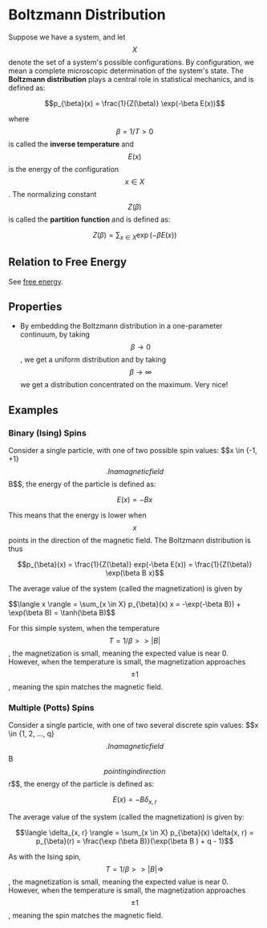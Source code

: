 # Boltzmann Distribution

Suppose we have a system, and let $$X$$ denote the set of a system's possible
configurations. By configuration, we mean a complete microscopic determination of the system's
state. The __Boltzmann distribution__ plays a central role in statistical mechanics,
and is defined as:

$$p_{\beta}(x) = \frac{1}{Z(\beta)} \exp(-\beta E(x))$$

where $$\beta = 1/T > 0$$ is called the __inverse temperature__ and $$E(x)$$ is the
energy of the configuration $$x \in X$$. The normalizing constant $$Z(\beta)$$ is
called the __partition function__ and is defined as:

$$Z(\beta) = \sum_{x \in X} \exp(-\beta E(x)) $$

## Relation to Free Energy

See [free energy](free_energy.md).

## Properties

- By embedding the Boltzmann distribution in a one-parameter continuum, by taking
  $$\beta \rightarrow 0$$, we get a uniform distribution and by taking $$\beta \rightarrow \infty$$
  we get a distribution concentrated on the maximum. Very nice!




## Examples

### Binary (Ising) Spins

Consider a single particle, with one of two possible spin values: $$x \in \{-1, +1}$$. 
In a magnetic field $$B$$, the energy of the particle is defined as:

$$E(x) = - B x$$

This means that the energy is lower when $$x$$ points in the direction of the magnetic 
field. The Boltzmann distribution is thus

$$p_{\beta}(x) = \frac{1}{Z(\beta)} exp(-\beta E(x)) = \frac{1}{Z(\beta)} \exp(\beta B x)$$

The average value of the system (called the magnetization) is given by

$$\langle x \rangle = \sum_{x \in X} p_{\beta}(x) x = -\exp(-\beta B}) + \exp(\beta B) = \tanh(\beta B)$$

For this simple system, when the temperature $$T = 1/\beta >> |B|$$, the magnetization is
small, meaning the expected value is near 0. However, when the temperature is small, the
magnetization approaches $$\pm 1$$, meaning the spin matches the magnetic field.

### Multiple (Potts) Spins

Consider a single particle, with one of two several discrete spin values: $$x \in \{1, 2, ..., q}$$.
In a magnetic field $$B$$ pointing in direction $$r$$, the energy of the particle is defined as:

$$E(x) = - B \delta_{x, r}$$

The average value of the system (called the magnetization) is given by:

$$\langle \delta_{x, r} \rangle = \sum_{x \in X} p_{\beta}(x) \delta{x, r}
= p_{\beta}(r) = \frac{\exp (\beta B)}{\exp(\beta B ) + q - 1}$$

As with the Ising spin, $$T = 1/\beta >> |B| \Rightarrow $$, the magnetization is
small, meaning the expected value is near 0. However, when the temperature is small, the
magnetization approaches $$\pm 1$$, meaning the spin matches the magnetic field.

